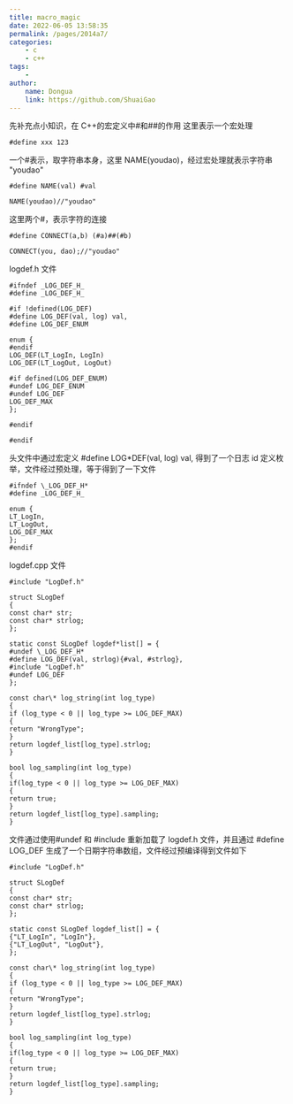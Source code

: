 ```yaml
---
title: macro_magic
date: 2022-06-05 13:58:35
permalink: /pages/2014a7/
categories:
    - c
    - c++
tags:
    -
author:
    name: Dongua
    link: https://github.com/ShuaiGao
---
```


先补充点小知识，在 C++的宏定义中#和##的作用
这里表示一个宏处理

```
#define xxx 123
```

一个#表示，取字符串本身，这里 NAME(youdao)，经过宏处理就表示字符串 "youdao"

```
#define NAME(val) #val

NAME(youdao)//"youdao"
```

这里两个#，表示字符的连接

```
#define CONNECT(a,b) (#a)##(#b)

CONNECT(you, dao);//"youdao"
```

logdef.h 文件

```
#ifndef _LOG_DEF_H_
#define _LOG_DEF_H_

#if !defined(LOG_DEF)
#define LOG_DEF(val, log) val,
#define LOG_DEF_ENUM

enum {
#endif
LOG_DEF(LT_LogIn, LogIn)
LOG_DEF(LT_LogOut, LogOut)

#if defined(LOG_DEF_ENUM)
#undef LOG_DEF_ENUM
#undef LOG_DEF
LOG_DEF_MAX
};

#endif

#endif
```

头文件中通过宏定义 #define LOG\*DEF(val, log) val, 得到了一个日志 id 定义枚举，文件经过预处理，等于得到了一下文件

```
#ifndef \_LOG_DEF_H*
#define _LOG_DEF_H_

enum {
LT_LogIn,
LT_LogOut,
LOG_DEF_MAX
};
#endif
```

logdef.cpp 文件

```
#include "LogDef.h"

struct SLogDef
{
const char* str;
const char* strlog;
};

static const SLogDef logdef*list[] = {
#undef \_LOG_DEF_H*
#define LOG_DEF(val, strlog){#val, #strlog},
#include "LogDef.h"
#undef LOG_DEF
};

const char\* log_string(int log_type)
{
if (log_type < 0 || log_type >= LOG_DEF_MAX)
{
return "WrongType";
}
return logdef_list[log_type].strlog;
}

bool log_sampling(int log_type)
{
if(log_type < 0 || log_type >= LOG_DEF_MAX)
{
return true;
}
return logdef_list[log_type].sampling;
}
```

文件通过使用#undef 和 #include 重新加载了 logdef.h 文件，并且通过 #define LOG_DEF 生成了一个日期字符串数组，文件经过预编译得到文件如下

```
#include "LogDef.h"

struct SLogDef
{
const char* str;
const char* strlog;
};

static const SLogDef logdef_list[] = {
{"LT_LogIn", "LogIn"},
{"LT_LogOut", "LogOut"},
};

const char\* log_string(int log_type)
{
if (log_type < 0 || log_type >= LOG_DEF_MAX)
{
return "WrongType";
}
return logdef_list[log_type].strlog;
}

bool log_sampling(int log_type)
{
if(log_type < 0 || log_type >= LOG_DEF_MAX)
{
return true;
}
return logdef_list[log_type].sampling;
}
```
